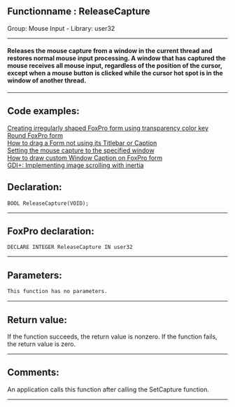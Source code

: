 <link rel="stylesheet" type="text/css" href="../../css/win32api.css">  
<link rel="stylesheet" href="https://cdnjs.cloudflare.com/ajax/libs/font-awesome/4.7.0/css/font-awesome.min.css">

## Functionname : ReleaseCapture
Group: Mouse Input - Library: user32    
***  


#### Releases the mouse capture from a window in the current thread and restores normal mouse input processing. A window that has captured the mouse receives all mouse input, regardless of the position of the cursor, except when a mouse button is clicked while the cursor hot spot is in the window of another thread.
***  


## Code examples:
[Creating irregularly shaped FoxPro form using transparency color key](../../samples/sample_033.md)  
[Round FoxPro form](../../samples/sample_143.md)  
[How to drag a Form not using its Titlebar or Caption](../../samples/sample_195.md)  
[Setting the mouse capture to the specified window](../../samples/sample_282.md)  
[How to draw custom Window Caption on FoxPro form](../../samples/sample_499.md)  
[GDI+: Implementing image scrolling with inertia](../../samples/sample_595.md)  

## Declaration:
```foxpro  
BOOL ReleaseCapture(VOID);  
```  
***  


## FoxPro declaration:
```foxpro  
DECLARE INTEGER ReleaseCapture IN user32  
```  
***  


## Parameters:
```txt  
This function has no parameters.   
```  
***  


## Return value:
If the function succeeds, the return value is nonzero. If the function fails, the return value is zero.  
***  


## Comments:
An application calls this function after calling the SetCapture function.   
  
***  

